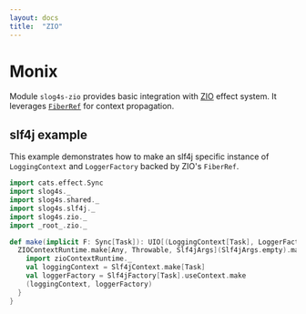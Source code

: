 ```yaml
---
layout: docs
title:  "ZIO"
---
```


# Monix
 
Module `slog4s-zio` provides basic integration with [ZIO](https://zio.dev/) effect system. It 
leverages [`FiberRef`](https://zio.dev/docs/datatypes/datatypes_fiberref) for context propagation.

## slf4j example

This example demonstrates how to make an slf4j specific instance of `LoggingContext` and `LoggerFactory` 
backed by ZIO's `FiberRef`. 

```scala mdoc:silent
import cats.effect.Sync
import slog4s._
import slog4s.shared._
import slog4s.slf4j._
import slog4s.zio._
import _root_.zio._

def make(implicit F: Sync[Task]): UIO[(LoggingContext[Task], LoggerFactory[Task])] = {
  ZIOContextRuntime.make[Any, Throwable, Slf4jArgs](Slf4jArgs.empty).map { zioContextRuntime =>
    import zioContextRuntime._
    val loggingContext = Slf4jContext.make[Task]
    val loggerFactory = Slf4jFactory[Task].useContext.make
    (loggingContext, loggerFactory) 
  }
}
```
